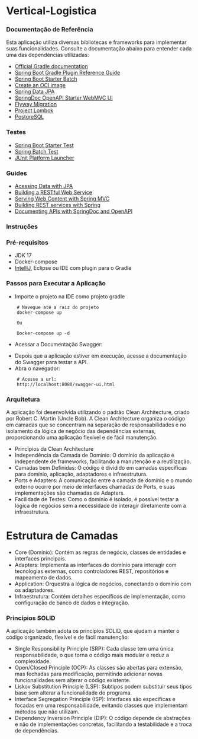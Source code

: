 # Vertical-Logistica

### Documentação de Referência
Esta aplicação utiliza diversas bibliotecas e frameworks para implementar suas funcionalidades. Consulte a documentação abaixo para entender cada uma das dependências utilizadas:

* [Official Gradle documentation](https://docs.gradle.org)
* [Spring Boot Gradle Plugin Reference Guide](https://docs.spring.io/spring-boot/docs/2.6.1/gradle-plugin/reference/htmlsingle/)
* [Spring Boot Starter Batch](https://docs.spring.io/spring-batch/reference/)
* [Create an OCI image](https://docs.spring.io/spring-boot/docs/2.6.1/gradle-plugin/reference/htmlsingle/#build-image)
* [Spring Data JPA](https://docs.spring.io/spring-boot/docs/2.6.1/reference/htmlsingle/#data.sql.jpa-and-spring-data)
* [SpringDoc OpenAPI Starter WebMVC UI](https://springdoc.org/)
* [Flyway Migration](https://docs.spring.io/spring-boot/docs/2.6.1/reference/htmlsingle/#howto.data-initialization.migration-tool.flyway)
* [Project Lombok](https://projectlombok.org/)
* [PostgreSQL](https://jdbc.postgresql.org/)


### Testes

* [Spring Boot Starter Test](https://docs.spring.io/spring-boot/reference/testing/index.html#testing)
* [Spring Batch Test](https://docs.spring.io/spring-batch/reference/)
* [JUnit Platform Launcher](https://junit.org/junit5/docs/current/user-guide/)

### Guides

* [Acessing Data with JPA](https://spring.io/guides/gs/accessing-data-jpa)
* [Building a RESTful Web Service](https://spring.io/guides/gs/rest-service)
* [Serving Web Content with Spring MVC](https://spring.io/guides/gs/serving-web-content)
* [Building REST services with Spring](https://spring.io/guides/tutorials/rest)
* [Documenting APIs with SpringDoc and OpenAPI](https://springdoc.org/)

### Instruções

### Pré-requisitos
- JDK 17
- Docker-compose
- [IntelliJ](https://www.jetbrains.com/idea/), Eclipse ou IDE com plugin para o Gradle

### Passos para Executar a Aplicação

* Importe o projeto na IDE como projeto gradle

```
    # Navegue até a raiz do projeto
    docker-compose up
    
    Ou
    
    Docker-compose up -d
```
* Acessar a Documentação Swagger:
- Depois que a aplicação estiver em execução, acesse a documentação do Swagger para testar a API.
- Abra o navegador:
```
    # Acesse a url:
    http://localhost:8080/swagger-ui.html

```

### Arquitetura

A aplicação foi desenvolvida utilizando o padrão Clean Architecture, criado por Robert C. Martin (Uncle Bob). A Clean Architecture organiza o código em camadas que se concentram na separação de responsabilidades e no isolamento da lógica de negócio das dependências externas, proporcionando uma aplicação flexível e de fácil manutenção.

* Princípios da Clean Architecture
* Independência da Camada de Domínio: O domínio da aplicação é independente de frameworks, facilitando a manutenção e a reutilização.
* Camadas bem Definidas: O código é dividido em camadas específicas para domínio, aplicação, adaptadores e infraestrutura.
* Ports e Adapters: A comunicação entre a camada de domínio e o mundo externo ocorre por meio de interfaces chamadas de Ports, e suas implementações são chamadas de Adapters.
* Facilidade de Testes: Como o domínio é isolado, é possível testar a lógica de negócios sem a necessidade de interagir diretamente com a infraestrutura.

# Estrutura de Camadas
* Core (Domínio): Contém as regras de negócio, classes de entidades e interfaces principais.
* Adapters: Implementa as interfaces do domínio para interagir com tecnologias externas, como controladores REST, repositórios e mapeamento de dados.
* Application: Orquestra a lógica de negócios, conectando o domínio com os adaptadores.
* Infraestrutura: Contém detalhes específicos de implementação, como configuração de banco de dados e integração.



### Princípios SOLID
A aplicação também adota os princípios SOLID, que ajudam a manter o código organizado, flexível e de fácil manutenção:

- Single Responsibility Principle (SRP): Cada classe tem uma única responsabilidade, o que torna o código mais modular e reduz a complexidade.
- Open/Closed Principle (OCP): As classes são abertas para extensão, mas fechadas para modificação, permitindo adicionar novas funcionalidades sem alterar o código existente.
- Liskov Substitution Principle (LSP): Subtipos podem substituir seus tipos base sem alterar a funcionalidade do programa.
- Interface Segregation Principle (ISP): Interfaces são específicas e focadas em uma responsabilidade, evitando classes que implementam métodos que não utilizam.
- Dependency Inversion Principle (DIP): O código depende de abstrações e não de implementações concretas, facilitando a testabilidade e a troca de dependências.

